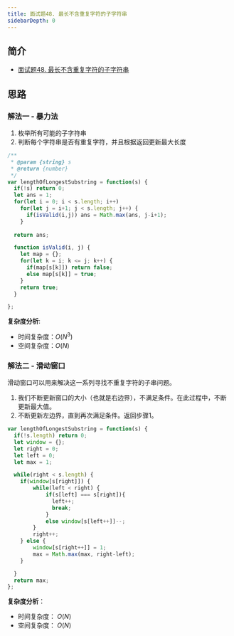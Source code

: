 ```yaml
---
title: 面试题48. 最长不含重复字符的子字符串
sidebarDepth: 0
---
```

## 简介
- [面试题48. 最长不含重复字符的子字符串](https://leetcode-cn.com/problems/zui-chang-bu-han-zhong-fu-zi-fu-de-zi-zi-fu-chuan-lcof/)

## 思路
### 解法一 - 暴力法
1. 枚举所有可能的子字符串
2. 判断每个字符串是否有重复字符，并且根据返回更新最大长度

```javascript
/**
 * @param {string} s
 * @return {number}
 */
var lengthOfLongestSubstring = function(s) {
  if(!s) return 0;  
  let ans = 1;
  for(let i = 0; i < s.length; i++) 
    for(let j = i+1; j < s.length; j++) {
      if(isValid(i,j)) ans = Math.max(ans, j-i+1);
    }
  
  return ans;

  function isValid(i, j) {
    let map = {};
    for(let k = i; k <= j; k++) {
      if(map[s[k]]) return false;
      else map[s[k]] = true;
    }
    return true;
  }

};
```

**复杂度分析**:
- 时间复杂度：$O(N^3)$
- 空间复杂度：$O(N)$

### 解法二 - 滑动窗口
滑动窗口可以用来解决这一系列寻找不重复字符的子串问题。
1. 我们不断更新窗口的大小（也就是右边界），不满足条件。在此过程中，不断更新最大值。
2. 不断更新左边界，直到再次满足条件。返回步骤1。

```javascript
var lengthOfLongestSubstring = function(s) {
  if(!s.length) return 0;  
  let window = {};
  let right = 0;
  let left = 0;
  let max = 1;

  while(right < s.length) {
    if(window[s[right]]) {
        while(left < right) {
            if(s[left] === s[right]){
              left++;
              break;
            } 
            else window[s[left++]]--;
        }
        right++;
    } else {
        window[s[right++]] = 1;
        max = Math.max(max, right-left);
    }

  }
  return max;
};
```

**复杂度分析**：
- 时间复杂度： $O(N)$
- 空间复杂度： $O(N)$